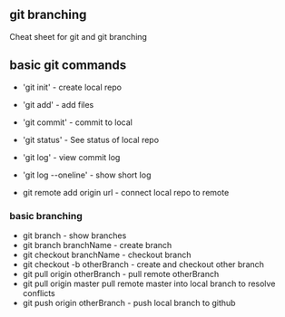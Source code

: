 ## git branching
Cheat sheet for git and git branching
## basic git commands

* 'git init' - create local repo
* 'git add' - add files
* 'git commit' - commit to local
* 'git status' - See status of local repo
* 'git log' - view commit log

* 'git log --oneline' - show short log

* git remote add origin url - connect local repo to remote


### basic branching
* git branch - show branches
* git branch branchName - create branch
* git checkout branchName - checkout branch
* git checkout -b otherBranch - create and checkout other
branch
* git pull origin otherBranch - pull remote otherBranch
* git pull origin master pull remote master into local branch
to resolve conflicts
* git push origin otherBranch - push local branch to github
